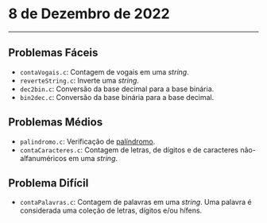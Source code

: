# 8 de Dezembro de 2022

---

## Problemas Fáceis

- `contaVogais.c`: Contagem de vogais em uma _string_.
- `reverteString.c`: Inverte uma _string_.
- `dec2bin.c`: Conversão da base decimal para a base binária.
- `bin2dec.c`: Conversão da base binária para a base decimal.

## Problemas Médios

- `palindromo.c`: Verificação de [palíndromo](https://en.wikipedia.org/wiki/Palindrome).
- `contaCaracteres.c`: Contagem de letras, de dígitos e de caracteres não-alfanuméricos em uma _string_.

## Problema Difícil

- `contaPalavras.c`: Contagem de palavras em uma _string_. Uma palavra é considerada uma coleção de letras, dígitos e/ou hífens.
